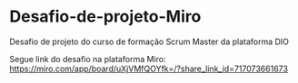 # Desafio-de-projeto-Miro
Desafio de projeto do curso de formação Scrum Master da plataforma DIO

Segue link do desafio na plataforma Miro: https://miro.com/app/board/uXjVMfQOYfk=/?share_link_id=717073661673
